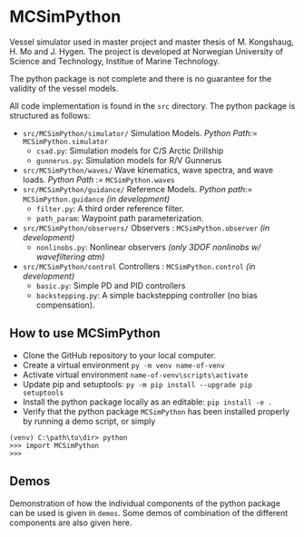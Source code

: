 # MCSimPython

Vessel simulator used in master project and master thesis of M. Kongshaug, H. Mo and J. Hygen. The project is developed at Norwegian University of Science and Technology, Institue of Marine Technology. 

The python package is not complete and there is no guarantee for the validity of the vessel models.

All code implementation is found in the `src` directory. The python package is structured as follows:

- `src/MCSimPython/simulator/` Simulation Models. *Python Path*:= `MCSimPython.simulator`
    - `csad.py`: Simulation models for C/S Arctic Drillship
    - `gunnerus.py`: Simulation models for R/V Gunnerus
- `src/MCSimPython/waves/` Wave kinematics, wave spectra, and wave loads. *Python Path* := `MCSimPython.waves`
- `src/MCSimPython/guidance/` Reference Models. *Python path*:= `MCSimPython.guidance` *(in development)*
    - `filter.py`: A third order reference filter.
    - `path_param`: Waypoint path parameterization.
- `src/MCSimPython/observers/` Observers : `MCSimPython.observer` *(in development)*
    - `nonlinobs.py`: Nonlinear observers *(only 3DOF nonlinobs w/ wavefiltering atm)*
- `src/MCSimPython/control` Controllers : `MCSimPython.control` *(in development)*
    - `basic.py`: Simple PD and PID controllers
    - `backstepping.py`: A simple backstepping controller (no bias compensation).

## How to use MCSimPython

- Clone the GitHub repository to your local computer.
- Create a virtual environment `py -m venv name-of-venv`
- Activate virtual environment `name-of-venv\scripts\activate`
- Update pip and setuptools: `py -m pip install --upgrade pip setuptools`
- Install the python package locally as an editable: `pip install -e .`
- Verify that the python package `MCSimPython` has been installed properly by running a demo script, or simply
```
(venv) C:\path\to\dir> python
>>> import MCSimPython
>>>
```


## Demos

Demonstration of how the individual components of the python package can be used is given in `demos`. Some demos of combination of the different components are also given here. 
